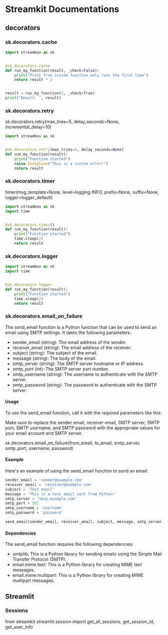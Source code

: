# Streamkit Documentations

## decorators

### sk.decorators.cache

```python
import streambox as sk


@sk.decorators.cache
def run_my_function(result, _check=False):
    print("Print from inside function only runs the first time")
    return result * 2


result = run_my_function(5, _check=True)
print("Result: ", result)
```


### sk.decorators.retry

sk.decorators.retry(max_tries=5, delay_seconds=None, incremental_delay=10)

```python
import streambox as sk


@sk.decorators.retry(max_tries=5, delay_seconds=None)
def run_my_function(result):
    print("Function started")
    raise Exception("This is a custom error!")
    return result
```

### sk.decorators.timer

timer(msg_template=None,
          level=logging.INFO,
          prefix=None,
          suffix=None,
          logger=logger_default)

```python
import streambox as sk
import time


@sk.decorators.timer()
def run_my_function(result):
    print("Function started")
    time.sleep(2)
    return result
```

### sk.decorators.logger

```python
import streambox as sk
import time


@sk.decorators.logger
def run_my_function(result):
    print("Function started")
    time.sleep(2)
    return result
```

### sk.decorators.email_on_failure

The send_email function is a Python function that can be used to send an email using SMTP settings. It takes the following parameters:

- sender_email (string): The email address of the sender.
- receiver_email (string): The email address of the receiver.
- subject (string): The subject of the email.
- message (string): The body of the email.
- smtp_server (string): The SMTP server hostname or IP address.
- smtp_port (int): The SMTP server port number.
- smtp_username (string): The username to authenticate with the SMTP server.
- smtp_password (string): The password to authenticate with the SMTP server.

#### Usage
To use the send_email function, call it with the required parameters like this:

Make sure to replace the sender email, receiver email, SMTP server, SMTP port, SMTP username, and SMTP password with the appropriate values for your email account and SMTP server.


sk.decorators.email_on_failure(from_email, to_email, smtp_server, smtp_port, username, password)

#### Example
Here's an example of using the send_email function to send an email:

```python
sender_email = 'sender@example.com'
receiver_email = 'receiver@example.com'
subject = 'Test email'
message = 'This is a test email sent from Python!'
smtp_server = 'smtp.example.com'
smtp_port = 587
smtp_username = 'username'
smtp_password = 'password'

send_email(sender_email, receiver_email, subject, message, smtp_server, smtp_port, smtp_username, smtp_password)

```

#### Dependencies

The send_email function requires the following dependencies:

- smtplib: This is a Python library for sending emails using the Simple Mail Transfer Protocol (SMTP).
- email.mime.text: This is a Python library for creating MIME text messages.
- email.mime.multipart: This is a Python library for creating MIME multipart messages.


## Streamlit

### Sessions

from streamkit.streamlit.session import get_all_sessions, get_session_id, get_user_info


